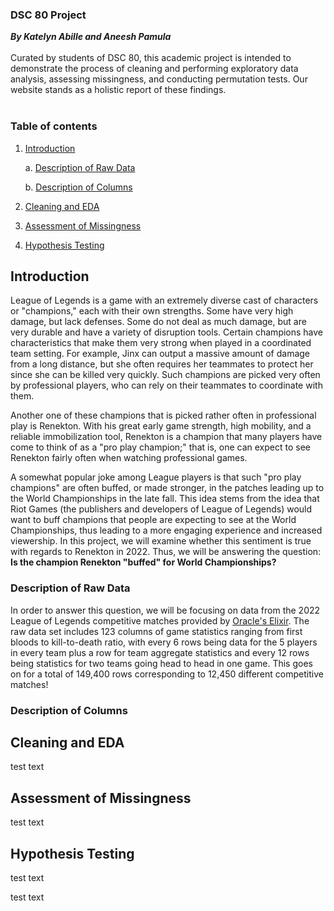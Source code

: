 ### DSC 80 Project
***By Katelyn Abille and Aneesh Pamula*** <br> <br>
Curated by students of DSC 80, this academic project is intended to demonstrate the process of cleaning and performing exploratory data analysis, assessing missingness, and conducting permutation tests. Our website stands as a holistic report of these findings.
<br> <br> 


### Table of contents
1. [Introduction](#introduction)

    a. [Description of Raw Data](#data_desc)
   
    b. [Description of Columns](#col_desc)
3. [Cleaning and EDA](#cleaning)
4. [Assessment of Missingness](#missingness)
5. [Hypothesis Testing](#hypothesis)

## **Introduction** <a name="introduction"></a>
League of Legends is a game with an extremely diverse cast of characters or "champions," each with their own strengths. Some have very high damage, but lack defenses. Some do not deal as much damage, but are very durable and have a variety of disruption tools. Certain champions have characteristics that make them very strong when played in a coordinated team setting. For example, Jinx can output a massive amount of damage from a long distance, but she often requires her teammates to protect her since she can be killed very quickly. Such champions are picked very often by professional players, who can rely on their teammates to coordinate with them.


Another one of these champions that is picked rather often in professional play is Renekton. With his great early game strength, high mobility, and a reliable immobilization tool, Renekton is a champion that many players have come to think of as a "pro play champion;" that is, one can expect to see Renekton fairly often when watching professional games.


A somewhat popular joke among League players is that such "pro play champions" are often buffed, or made stronger, in the patches leading up to the World Championships in the late fall. This idea stems from the idea that Riot Games (the publishers and developers of League of Legends) would want to buff champions that people are expecting to see at the World Championships, thus leading to a more engaging experience and increased viewership. In this project, we will examine whether this sentiment is true with regards to Renekton in 2022. Thus, we will be answering the question:
**Is the champion Renekton "buffed" for World Championships?**

### **Description of Raw Data** <a name="data_desc"></a>
In order to answer this question, we will be focusing on data from the 2022 League of Legends competitive matches provided by [Oracle's Elixir](https://oracleselixir.com/). The raw data set includes 123 columns of game statistics ranging from first bloods to kill-to-death ratio, with every 6 rows being data for the 5 players in every team plus a row for team aggregate statistics and every 12 rows being statistics for two teams going head to head in one game. This goes on for a total of 149,400 rows corresponding to 12,450 different competitive matches!

### **Description of Columns** <a name="col_desc"></a>



## **Cleaning and EDA** <a name="cleaning"></a>
test text


## **Assessment of Missingness** <a name="missingness"></a>
test text


## **Hypothesis Testing** <a name="hypothesis"></a>
test text

test text
